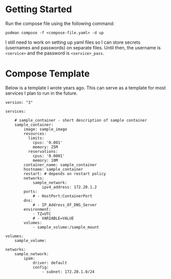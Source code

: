 # Getting Started
Run the compose file using the following command:

`podman compose -f <compose-file.yaml> -d up`

I still need to work on setting up yaml files so I can store secrets (usernames and passwords) on separate files. Until then, the username is `<service>` and the password is `<service>_pass`.

# Compose Template
Below is a template I wrote years ago. This can serve as a template for most services I plan to run in the future.
```
version: "3"

services:
	
    # sample_container - short description of sample container
    sample_container:
    	image: sample_image
        resources:
          limits:
            cpus: '0.001'
            memory: 25M
          reservations:
            cpus: '0.0001'
            memory: 10M
        container_name: sample_container
        hostname: sample_container
        restart: # depends on restart policy
        networks:
        	sample_network:
        		ipv4_address: 172.20.1.2
        ports:
        	# - HostPort:ContainerPort
        dns:
        	# - IP_Address_Of_DNS_Server
        environment:
        	- TZ=UTC
        	# - VARIABLE=VALUE
        volumes:
            - sample_volume:/sample_mount
	
volumes:
    sample_volume:

networks:
    sample_network:
        ipam:
            driver: default
            config:
                - subnet: 172.20.1.0/24
```
